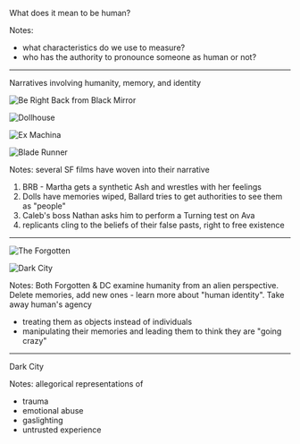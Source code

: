 What does it mean to be human? <!-- .element: class="r-fit-text" -->

Notes:
- what characteristics do we use to measure?
- who has the authority to pronounce someone as human or not?

---

Narratives involving humanity, memory, and identity

<div class="blocks" markdown="1">

![Be Right Back from Black Mirror](images/eg-be-right-back.jpg) <!-- .element: class="fragment" -->

![Dollhouse](images/eg-dollhouse.jpg) <!-- .element: class="fragment" -->

![Ex Machina](images/eg-ex-machina.jpg) <!-- .element: class="fragment" -->

![Blade Runner](images/eg-blade-runner.jpg) <!-- .element: class="fragment" -->

</div>

Notes:
several SF films have woven into their narrative
1. BRB - Martha gets a synthetic Ash and wrestles with her feelings
1. Dolls have memories wiped, Ballard tries to get authorities to see them as "people"
1. Caleb's boss Nathan asks him to perform a Turning test on Ava
1. replicants cling to the beliefs of their false pasts, right to free existence

---

<div class="blocks" markdown="1">

![The Forgotten](images/eg-forgotten.jpg)

![Dark City](images/eg-dark-city.jpg)

</div>

Notes:
Both Forgotten & DC examine humanity from an alien perspective. Delete memories, add new ones - learn more about "human identity". Take away human's agency
- treating them as objects instead of individuals
- manipulating their memories and leading them to think they are "going crazy"

---

Dark City <!-- .element: class="dark-city-title center" -->

Notes:
allegorical representations of
- trauma
- emotional abuse
- gaslighting
- untrusted experience
